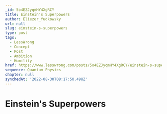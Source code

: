 ```yaml
---
_id: 5o4EZJyqmHY4XgRCY
title: Einstein's Superpowers
author: Eliezer_Yudkowsky
url: null
slug: einstein-s-superpowers
type: post
tags:
  - LessWrong
  - Concept
  - Post
  - Ambition
  - Humility
href: https://www.lesswrong.com/posts/5o4EZJyqmHY4XgRCY/einstein-s-superpowers
sequence: Quantum Physics
chapter: null
synchedAt: '2022-08-30T08:17:50.498Z'
---
```


# Einstein's Superpowers
